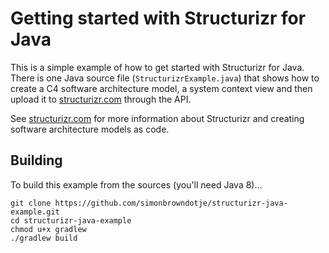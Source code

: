# Getting started with Structurizr for Java

This is a simple example of how to get started with Structurizr for Java. There is one Java source file (`StructurizrExample.java`) that shows how to create a C4 software architecture model, a system context view and then upload it to [structurizr.com](http://www.structurizr.com) through the API.

See [structurizr.com](http://www.structurizr.com) for more information about Structurizr and creating software architecture models as code.

## Building

To build this example from the sources (you'll need Java 8)...

```
git clone https://github.com/simonbrowndotje/structurizr-java-example.git
cd structurizr-java-example
chmod u+x gradlew
./gradlew build
```
